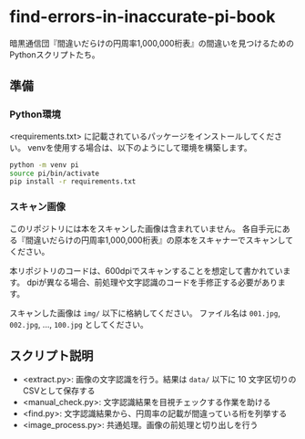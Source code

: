 # find-errors-in-inaccurate-pi-book

暗黒通信団『間違いだらけの円周率1,000,000桁表』の間違いを見つけるためのPythonスクリプトたち。

## 準備

### Python環境

<requirements.txt> に記載されているパッケージをインストールしてください。
venvを使用する場合は、以下のようにして環境を構築します。

```sh
python -m venv pi
source pi/bin/activate
pip install -r requirements.txt
```

### スキャン画像

このリポジトリには本をスキャンした画像は含まれていません。
各自手元にある『間違いだらけの円周率1,000,000桁表』の原本をスキャナーでスキャンしてください。

本リポジトリのコードは、600dpiでスキャンすることを想定して書かれています。
dpiが異なる場合、前処理や文字認識のコードを手修正する必要があります。

スキャンした画像は `img/` 以下に格納してください。
ファイル名は `001.jpg`, `002.jpg`, ..., `100.jpg` としてください。

## スクリプト説明

- <extract.py>: 画像の文字認識を行う。結果は `data/` 以下に 10 文字区切りのCSVとして保存する
- <manual_check.py>: 文字認識結果を目視チェックする作業を助ける
- <find.py>: 文字認識結果から、円周率の記載が間違っている桁を列挙する
- <image_process.py>: 共通処理。画像の前処理と切り出しを行う
